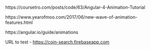 <p>https://coursetro.com/posts/code/63/Angular-4-Animation-Tutorial</p>
<p>https://www.yearofmoo.com/2017/06/new-wave-of-animation-features.html</p>
<p>https://angular.io/guide/animations</p>

URL to test - https://coin-search.firebaseapp.com